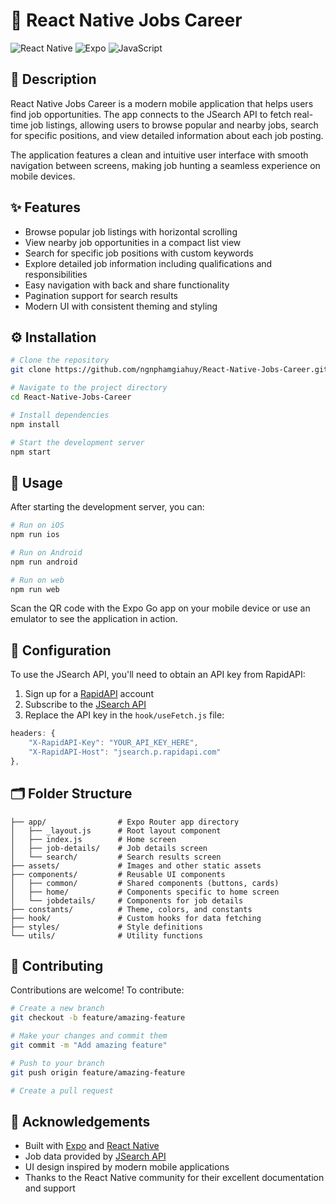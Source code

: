 # 🚀 React Native Jobs Career

![React Native](https://img.shields.io/badge/React_Native-20232A?style=for-the-badge&logo=react&logoColor=61DAFB)
![Expo](https://img.shields.io/badge/Expo-000020?style=for-the-badge&logo=expo&logoColor=white)
![JavaScript](https://img.shields.io/badge/JavaScript-F7DF1E?style=for-the-badge&logo=javascript&logoColor=black)

## 📝 Description

React Native Jobs Career is a modern mobile application that helps users find job opportunities. The app connects to the JSearch API to fetch real-time job listings, allowing users to browse popular and nearby jobs, search for specific positions, and view detailed information about each job posting.

The application features a clean and intuitive user interface with smooth navigation between screens, making job hunting a seamless experience on mobile devices.

## ✨ Features

- Browse popular job listings with horizontal scrolling
- View nearby job opportunities in a compact list view
- Search for specific job positions with custom keywords
- Explore detailed job information including qualifications and responsibilities
- Easy navigation with back and share functionality
- Pagination support for search results
- Modern UI with consistent theming and styling


## ⚙️ Installation

```bash
# Clone the repository
git clone https://github.com/ngnphamgiahuy/React-Native-Jobs-Career.git

# Navigate to the project directory
cd React-Native-Jobs-Career

# Install dependencies
npm install

# Start the development server
npm start
```

## 🚀 Usage

After starting the development server, you can:

```bash
# Run on iOS
npm run ios

# Run on Android
npm run android

# Run on web
npm run web
```

Scan the QR code with the Expo Go app on your mobile device or use an emulator to see the application in action.

## 🔧 Configuration

To use the JSearch API, you'll need to obtain an API key from RapidAPI:

1. Sign up for a [RapidAPI](https://rapidapi.com) account
2. Subscribe to the [JSearch API](https://rapidapi.com/jsearch/api/jsearch)
3. Replace the API key in the `hook/useFetch.js` file:

```javascript
headers: {
    "X-RapidAPI-Key": "YOUR_API_KEY_HERE",
    "X-RapidAPI-Host": "jsearch.p.rapidapi.com"
},
```

## 🗂️ Folder Structure

```
├── app/                # Expo Router app directory
│   ├── _layout.js      # Root layout component
│   ├── index.js        # Home screen
│   ├── job-details/    # Job details screen
│   └── search/         # Search results screen
├── assets/             # Images and other static assets
├── components/         # Reusable UI components
│   ├── common/         # Shared components (buttons, cards)
│   ├── home/           # Components specific to home screen
│   └── jobdetails/     # Components for job details
├── constants/          # Theme, colors, and constants
├── hook/               # Custom hooks for data fetching
├── styles/             # Style definitions
└── utils/              # Utility functions
```

## 🤝 Contributing

Contributions are welcome! To contribute:

```bash
# Create a new branch
git checkout -b feature/amazing-feature

# Make your changes and commit them
git commit -m "Add amazing feature"

# Push to your branch
git push origin feature/amazing-feature

# Create a pull request
```

## 🙏 Acknowledgements

- Built with [Expo](https://expo.dev/) and [React Native](https://reactnative.dev/)
- Job data provided by [JSearch API](https://rapidapi.com/jsearch/api/jsearch)
- UI design inspired by modern mobile applications
- Thanks to the React Native community for their excellent documentation and support 